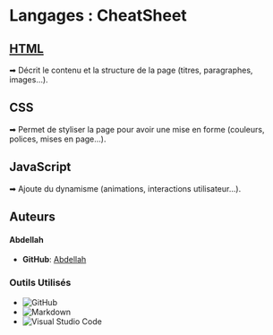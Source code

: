 # Langages : CheatSheet

## [HTML](HTML.md)

➡ Décrit le contenu et la structure de la page (titres, paragraphes, images…).

## CSS

➡ Permet de styliser la page pour avoir une mise en forme (couleurs, polices, mises en page…).

## JavaScript

➡ Ajoute du dynamisme (animations, interactions utilisateur...).


## Auteurs

#### Abdellah

- **GitHub**: [Abdellah](https://github.com/abdellah59)


### Outils Utilisés

- ![GitHub](https://img.shields.io/badge/github-%23121011.svg?style=for-the-badge&logo=github&logoColor=white)
- ![Markdown](https://img.shields.io/badge/markdown-%23000000.svg?style=for-the-badge&logo=markdown&logoColor=white)
- ![Visual Studio Code](https://img.shields.io/badge/Visual%20Studio%20Code-0078d7.svg?style=for-the-badge&logo=visual-studio-code&logoColor=white)

